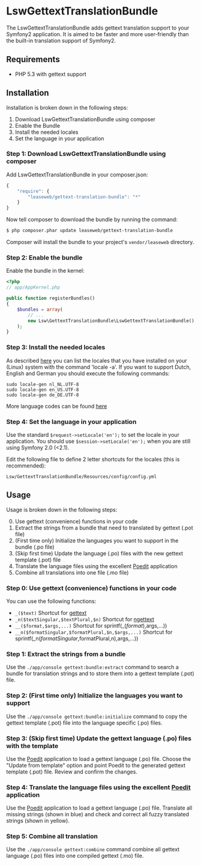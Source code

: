 LswGettextTranslationBundle
=============

The LswGettextTranslationBundle adds gettext translation support to your Symfony2
application. It is aimed to be faster and more user-friendly than the built-in 
translation support of Symfony2.

## Requirements

* PHP 5.3 with gettext support

## Installation

Installation is broken down in the following steps:

1. Download LswGettextTranslationBundle using composer
2. Enable the Bundle
3. Install the needed locales
4. Set the language in your application

### Step 1: Download LswGettextTranslationBundle using composer

Add LswGettextTranslationBundle in your composer.json:

```js
{
    "require": {
        "leaseweb/gettext-translation-bundle": "*"
    }
}
```

Now tell composer to download the bundle by running the command:

``` bash
$ php composer.phar update leaseweb/gettext-translation-bundle
```

Composer will install the bundle to your project's `vendor/leaseweb` directory.

### Step 2: Enable the bundle

Enable the bundle in the kernel:

``` php
<?php
// app/AppKernel.php

public function registerBundles()
{
    $bundles = array(
        // ...
        new Lsw\GettextTranslationBundle\LswGettextTranslationBundle(),
    );
}
```

### Step 3: Install the needed locales

As described [here](https://help.ubuntu.com/community/Locale) you can list the locales
that you have installed on your (Linux) system with the command 'locale -a'. If you want
to support Dutch, English and German you should execute the following commands:

```
sudo locale-gen nl_NL.UTF-8
sudo locale-gen en_US.UTF-8
sudo locale-gen de_DE.UTF-8
````

More language codes can be found [here](http://lh.2xlibre.net/locales/)

### Step 4: Set the language in your application

Use the standard `$request->setLocale('en');` to set the locale in your application.
You should use `$session->setLocale('en');` when you are still using Symfony 2.0 (<2.1).

Edit the following file to define 2 letter shortcuts for the locales (this is recommended):

```
Lsw/GettextTranslationBundle/Resources/config/config.yml
```

## Usage

Usage is broken down in the following steps:

0. Use gettext (convenience) functions in your code
1. Extract the strings from a bundle that need to translated by gettext (.pot file)
2. (First time only) Initialize the languages you want to support in the bundle (.po file)
3. (Skip first time) Update the language (.po) files with the new gettext template (.pot) file
4. Translate the language files using the excellent [Poedit](http://www.poedit.net/) application
5. Combine all translations into one file (.mo file)

### Step 0: Use gettext (convenience) functions in your code

You can use the following functions:

* `_($text)` Shortcut for [gettext](http://php.net/manual/en/function.gettext.php)
* `_n($textSingular,$textPlural,$n)` Shortcut for [ngettext](http://php.net/manual/en/function.ngettext.php)
* `__($format,$args,...)` Shortcut for sprintf(_($format),$args,...))
* `__n($formatSingular,$formatPlural,$n,$args,...)` Shortcut for sprintf(_n($formatSingular,$formatPlural,$n),$args,...))

### Step 1: Extract the strings from a bundle

Use the `./app/console gettext:bundle:extract` command to search a bundle for translation
strings and to store them into a gettext template (.pot) file.

### Step 2: (First time only) Initialize the languages you want to support

Use the `./app/console gettext:bundle:initialize` command to copy the gettext template (.pot) 
file into the language specific (.po) files.

### Step 3: (Skip first time) Update the gettext language (.po) files with the template

Use the [Poedit](http://www.poedit.net/) application to load a gettext language (.po) file. Choose the 
"Update from template" option and point Poedit to the generated gettext template (.pot) file. Review 
and confirm the changes.

### Step 4: Translate the language files using the excellent [Poedit](http://www.poedit.net/) application

Use the [Poedit](http://www.poedit.net/) application to load a gettext language (.po) file.
Translate all missing strings (shown in blue) and check and correct all fuzzy translated strings
(shown in yellow).

### Step 5: Combine all translation

Use the `./app/console gettext:combine` command combine all gettext language (.po) files into one
compiled gettext (.mo) file.